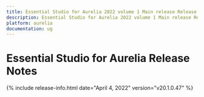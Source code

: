 ```yaml
---
title: Essential Studio for Aurelia 2022 volume 1 Main release Release Notes  
description: Essential Studio for Aurelia 2022 volume 1 Main release Release Notes  
platform: aurelia
documentation: ug
---
```


# Essential Studio for Aurelia  Release Notes  

{% include release-info.html date="April 4, 2022" version="v20.1.0.47" %} 





